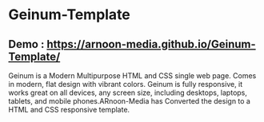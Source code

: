 # Geinum-Template

## Demo : https://arnoon-media.github.io/Geinum-Template/

Geinum is a Modern Multipurpose HTML and CSS single web page. Comes in modern, flat design with vibrant colors. Geinum is fully responsive, it works great on all devices, any screen size, including desktops, laptops, tablets, and mobile phones.ARnoon-Media has Converted the design to a HTML and CSS responsive template. 
